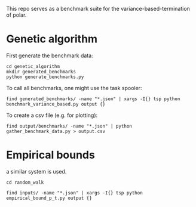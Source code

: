 This repo serves as a benchmark suite for the variance-based-termination of polar.


# Genetic algorithm
First generate the benchmark data:
```
cd genetic_algorithm
mkdir generated_benchmarks
python generate_benchmarks.py
```


To call all benchmarks, one might use the task spooler:

```
find generated_benchmarks/ -name "*.json" | xargs -I{} tsp python benchmark_variance_based.py output {}
```

To create a csv file (e.g. for plotting):

```
find output/benchmarks/ -name "*.json" | python gather_benchmark_data.py > output.csv
```

# Empirical bounds

a similar system is used.
```
cd random_walk
```

```
find inputs/ -name "*.json" | xargs -I{} tsp python empirical_bound_p_t.py output {}
```

